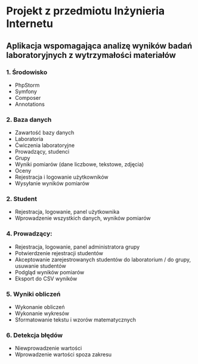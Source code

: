 # Projekt z przedmiotu Inżynieria Internetu #

## Aplikacja wspomagająca analizę wyników badań laboratoryjnych z wytrzymałości materiałów ##
### 1. Środowisko ###
* PhpStorm
* Symfony
* Composer
* Annotations
### 2. Baza danych ###
* Zawartość bazy danych
* Laboratoria
* Ćwiczenia laboratoryjne
* Prowadzący, studenci
* Grupy
* Wyniki pomiarów (dane liczbowe, tekstowe, zdjęcia)
* Oceny
* Rejestracja i logowanie użytkowników
* Wysyłanie wyników pomiarów
### 2. Student ###
* Rejestracja, logowanie, panel użytkownika
* Wprowadzenie wszystkich danych, wyników pomiarów
### 4.	Prowadzący: ###
* Rejestracja, logowanie, panel administratora grupy
* Potwierdzenie rejestracji studentów
* Akceptowanie zarejestrowanych studentów do laboratorium / do grupy, usuwanie studentów
* Podgląd wyników pomiarów
* Eksport do CSV wyników
### 5.	Wyniki obliczeń ###
* Wykonanie obliczeń
* Wykonanie wykresów
* Sformatowanie tekstu i wzorów matematycznych
### 6.	Detekcja błędów ###
* Niewprowadzenie wartości
* Wprowadzenie wartości spoza zakresu

